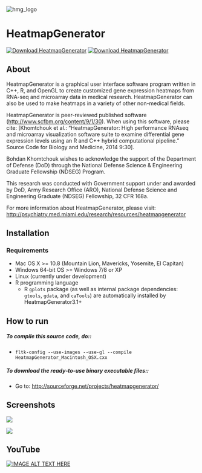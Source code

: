 ![hmg_logo](https://cloud.githubusercontent.com/assets/9893806/16899058/9f5dc67c-4bc3-11e6-81cd-66de7a180660.png)

# HeatmapGenerator

[![Download HeatmapGenerator](https://img.shields.io/sourceforge/dt/heatmapgenerator.svg)](https://sourceforge.net/projects/heatmapgenerator/files/latest/download)
[![Download HeatmapGenerator](https://img.shields.io/sourceforge/dm/heatmapgenerator.svg)](https://sourceforge.net/projects/heatmapgenerator/files/latest/download)

## About

HeatmapGenerator is a graphical user interface software program written in C++, R, and OpenGL to create customized gene expression heatmaps from RNA-seq and microarray data in medical research. HeatmapGenerator can also be used to make heatmaps in a variety of other non-medical fields.

HeatmapGenerator is peer-reviewed published software (http://www.scfbm.org/content/9/1/30). When using this software, please cite: [Khomtchouk et al.: “HeatmapGenerator: High performance RNAseq and microarray visualization software suite to examine differential gene expression levels using an R and C++ hybrid computational pipeline.” Source Code for Biology and Medicine, 2014 9:30].

Bohdan Khomtchouk wishes to acknowledge the support of the Department of Defense (DoD) through the National Defense Science & Engineering Graduate Fellowship (NDSEG) Program.

This research was conducted with Government support under and awarded by DoD, Army Research Office (ARO), National Defense Science and Engineering Graduate (NDSEG) Fellowship, 32 CFR 168a.

For more information about HeatmapGenerator, please visit: http://psychiatry.med.miami.edu/research/resources/heatmapgenerator

## Installation

### Requirements

* Mac OS X >= 10.8 (Mountain Lion, Mavericks, Yosemite, El Capitan)
* Windows 64-bit OS >= Windows 7/8 or XP
* Linux (currently under development)
* R programming language
  * R `gplots` package (as well as internal package dependencies: `gtools`, `gdata`, and `caTools`) are automatically installed by HeatmapGenerator3.1+

## How to run

##### To compile this source code, do::
* `fltk-config --use-images --use-gl --compile HeatmapGenerator_Macintosh_OSX.cxx`

##### To download the ready-to-use binary executable files::
* Go to: http://sourceforge.net/projects/heatmapgenerator/

## Screenshots

![](http://a.fsdn.com/con/app/proj/heatmapgenerator/screenshots/HeatmapGeneratorv2_screenshot_MAC.png)

![](http://a.fsdn.com/con/app/proj/heatmapgenerator/screenshots/large_input_simple_heatmap_new.png)

## YouTube

[![IMAGE ALT TEXT HERE](http://a.fsdn.com/con/app/proj/heatmapgenerator/screenshots/youtube_tutorial_screenshot.png)](https://www.youtube.com/watch?v=DYgr6Zm6BaA)

